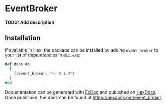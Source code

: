 # EventBroker

**TODO: Add description**

## Installation

If [available in Hex](https://hex.pm/docs/publish), the package can be installed
by adding `event_broker` to your list of dependencies in `mix.exs`:

```elixir
def deps do
  [
    {:event_broker, "~> 0.1.0"}
  ]
end
```

Documentation can be generated with [ExDoc](https://github.com/elixir-lang/ex_doc)
and published on [HexDocs](https://hexdocs.pm). Once published, the docs can
be found at <https://hexdocs.pm/event_broker>.

